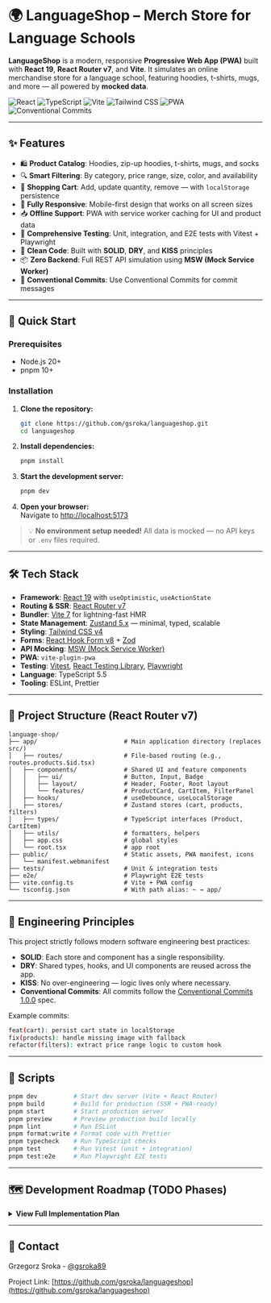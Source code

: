 # 🌍 LanguageShop – Merch Store for Language Schools

**LanguageShop** is a modern, responsive **Progressive Web App (PWA)** built with **React 19**, **React Router v7**, and **Vite**. It simulates an online merchandise store for a language school, featuring hoodies, t-shirts, mugs, and more — all powered by **mocked data**.

![React](https://img.shields.io/badge/React-19-61DAFB?style=flat-square&logo=react)
![TypeScript](https://img.shields.io/badge/TypeScript-5.5-3178C6?style=flat-square&logo=typescript)
![Vite](https://img.shields.io/badge/Vite-7-646CFF?style=flat-square&logo=vite)
![Tailwind CSS](https://img.shields.io/badge/Tailwind_CSS-v4-38B2AC?style=flat-square&logo=tailwind-css)
![PWA](https://img.shields.io/badge/PWA-Enabled-FF6F00?style=flat-square&logo=pwa)
![Conventional Commits](https://img.shields.io/badge/Conventional_Commits-Enforced-2196F3?style=flat-square)

---

## ✨ Features

- 🛍️ **Product Catalog**: Hoodies, zip-up hoodies, t-shirts, mugs, and socks  
- 🔍 **Smart Filtering**: By category, price range, size, color, and availability  
- 🛒 **Shopping Cart**: Add, update quantity, remove — with `localStorage` persistence  
- 📱 **Fully Responsive**: Mobile-first design that works on all screen sizes  
- 📥 **Offline Support**: PWA with service worker caching for UI and product data  
- 🧪 **Comprehensive Testing**: Unit, integration, and E2E tests with Vitest + Playwright  
- 🧼 **Clean Code**: Built with **SOLID**, **DRY**, and **KISS** principles  
- 📦 **Zero Backend**: Full REST API simulation using **MSW (Mock Service Worker)**  
- 📝 **Conventional Commits**: Use Conventional Commits for commit messages  

---

## 🚀 Quick Start

### Prerequisites

- Node.js 20+
- pnpm 10+

### Installation

1. **Clone the repository:**

   ```bash
   git clone https://github.com/gsroka/languageshop.git
   cd languageshop
   ```

2. **Install dependencies:**

   ```bash
   pnpm install
   ```

3. **Start the development server:**

   ```bash
   pnpm dev
   ```

4. **Open your browser:**  
   Navigate to [http://localhost:5173](http://localhost:5173)

> 💡 **No environment setup needed!** All data is mocked — no API keys or `.env` files required.

---

## 🛠️ Tech Stack

- **Framework**: [React 19](https://react.dev/) with `useOptimistic`, `useActionState`
- **Routing & SSR**: [React Router v7](https://reactrouter.com/)
- **Bundler**: [Vite 7](https://vitejs.dev/) for lightning-fast HMR
- **State Management**: [Zustand 5.x](https://github.com/pmndrs/zustand) — minimal, typed, scalable
- **Styling**: [Tailwind CSS v4](https://tailwindcss.com/)
- **Forms**: [React Hook Form v8](https://react-hook-form.com/) + [Zod](https://zod.dev/)
- **API Mocking**: [MSW (Mock Service Worker)](https://mswjs.io/)
- **PWA**: `vite-plugin-pwa`
- **Testing**: [Vitest](https://vitest.dev/), [React Testing Library](https://testing-library.com/), [Playwright](https://playwright.dev/)
- **Language**: TypeScript 5.5
- **Tooling**: ESLint, Prettier

---

## 📁 Project Structure (React Router v7)

```
language-shop/
├── app/                        # Main application directory (replaces src/)
│   ├── routes/                 # File-based routing (e.g., routes.products.$id.tsx)
│   ├── components/             # Shared UI and feature components
│   │   ├── ui/                 # Button, Input, Badge
│   │   ├── layout/             # Header, Footer, Root layout
│   │   └── features/           # ProductCard, CartItem, FilterPanel
│   ├── hooks/                  # useDebounce, useLocalStorage
│   ├── stores/                 # Zustand stores (cart, products, filters)
│   ├── types/                  # TypeScript interfaces (Product, CartItem)
│   ├── utils/                  # formatters, helpers
│   ├── app.css                 # global styles
│   └── root.tsx                # app root
├── public/                     # Static assets, PWA manifest, icons
│   └── manifest.webmanifest
├── tests/                      # Unit & integration tests
├── e2e/                        # Playwright E2E tests
├── vite.config.ts              # Vite + PWA config
└── tsconfig.json               # With path alias: ~ → app/
```

---

## 🧼 Engineering Principles

This project strictly follows modern software engineering best practices:

- **SOLID**: Each store and component has a single responsibility.
- **DRY**: Shared types, hooks, and UI components are reused across the app.
- **KISS**: No over-engineering — logic lives only where necessary.
- **Conventional Commits**: All commits follow the [Conventional Commits 1.0.0](https://www.conventionalcommits.org/) spec.

Example commits:
```bash
feat(cart): persist cart state in localStorage
fix(products): handle missing image with fallback
refactor(filters): extract price range logic to custom hook
```

---

## 📝 Scripts

```bash
pnpm dev          # Start dev server (Vite + React Router)
pnpm build        # Build for production (SSR + PWA-ready)
pnpm start        # Start production server
pnpm preview      # Preview production build locally
pnpm lint         # Run ESLint
pnpm format:write # Format code with Prettier
pnpm typecheck    # Run TypeScript checks
pnpm test         # Run Vitest (unit + integration)
pnpm test:e2e     # Run Playwright E2E tests
```

---

## 🗺️ Development Roadmap (TODO Phases)

<details>
<summary><strong>View Full Implementation Plan</strong></summary>

### Phase 0: Project Setup & Configuration ✅
- [x] Initialize project with `pnpm create react-router@latest`
- [x] Install `vite-plugin-pwa` for PWA support
- [x] Configure shadcn/ui
- [x] Set up `tsconfig.json` with path alias `~/`
- [x] Create `README.md` with project overview
- [x] Initialize Git + Conventional Commits

### Phase 1: Architecture, Routing & Typing
- [x] Define core types: `Product`, `CartItem`, `ProductVariant`
- [x] Create folder structure inside `app/`: `components/`, `types/`, etc.
- [x] Implement root layout (`app/root.tsx`)
- [x] Set up routes: `/`, `/products/:id`, `/cart`, `/checkout`
- [x] Add loading and error boundaries (React Router v7 conventions)
- [x] Create shared layout components: `Header`, `Footer`

### Phase 2: Mock API with MSW
- [x] Install MSW
- [x] Create mock product data (5 categories, 20+ items)
- [x] Implement `GET /api/products` and `GET /api/products/:id`
- [x] Integrate `apiClient` abstraction in `app/api/client.ts`
- [x] Add delay and error simulation in MSW

### Phase 3: Product Catalog & Filtering
- [x] Build `ProductList` and `ProductCard` components
- [x] Implement `useProductStore` with Zustand (fetch + cache)
- [x] Create `FilterPanel` with React Hook Form + Zod
- [x] Add search, category, price, size, color, availability filters
- [x] Connect filters to product store via `useFilterStore`

### Phase 4: Shopping Cart (Zustand + localStorage)
- [x] Create `useCartStore` with persistence via Zustand `persist`
- [x] Implement `addToCart`, `updateQuantity`, `removeFromCart`
- [x] Build `CartPage` with editable items
- [x] Add cart badge in `Header`

### Phase 5: Product Detail Page
- [ ] Create dynamic route `app/routes/products.$id.tsx`
- [ ] Fetch product by ID
- [ ] Display variants (size, color), image gallery, description
- [ ] Add “Add to Cart” button with variant selection

### Phase 6: Checkout Flow (Mock)
- [ ] Build `CheckoutPage` with contact form (RHF + Zod)
- [ ] Validate name, email, address
- [ ] Show order summary
- [ ] On submit: show success modal, clear cart

### Phase 7: PWA & Offline Support
- [ ] Configure `vite-plugin-pwa` to cache routes and API
- [ ] Add an offline fallback page
- [ ] Test offline mode in DevTools

### Phase 8: Testing
- [ ] Unit tests for Zustand stores (Vitest)
- [ ] Component tests (RTL): `ProductCard`, `Cart`
- [ ] E2E test: add to cart → checkout (Playwright)

### Phase 9: Polish & Performance
- [ ] Lazy-load images (`loading="lazy"`)
- [ ] Optimize re-renders (`React.memo`, `useCallback`)
- [ ] Add meta tags, favicon, PWA icons
- [ ] Lighthouse audit → fix accessibility/performance

</details>

---

## 📧 Contact

Grzegorz Sroka - [@gsroka89](https://x.com/gsroka89)

Project Link: [https://github.com/gsroka/languageshop](https://github.com/gsroka/languageshop)
